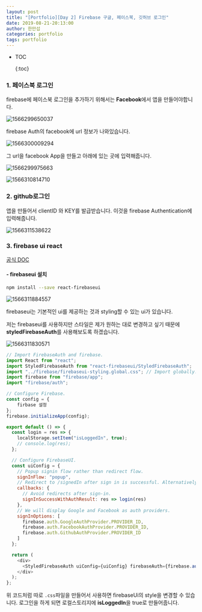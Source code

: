 ```yaml
---
layout: post
title: "[Portfolio][Day 2] Firebase 구글, 페이스북, 깃허브 로그인"
date: 2019-08-21-20:13:00
author: 한만섭
categories: portfolio
tags: portfolio
---
```


- TOC
  
  {:toc}

### 1. 페이스북 로그인

firebase에 페이스북 로그인을 추가하기 위해서는 **Facebook**에서 앱을 만들어야합니다.

![1566299650037](../../../../assets/image/1566299650037.png)

firebase Auth의 facebook에 url 정보가 나와있습니다.

![1566300009294](../../../../assets/image/1566300009294.png)

그 url을 facebook App을 만들고 아래에 있는 곳에 입력해줍니다.

![1566299975663](../../../../assets/image/1566299975663.png)

![1566310814710](../../../../assets/image/1566310814710.png)

### 2. github로그인

앱을 만들어서 clientID 와 KEY를 발급받습니다. 이것을 firebase Authentication에 입력해줍니다.

![1566311538622](../../../../assets/image/1566311538622.png)

<script async src="https://pagead2.googlesyndication.com/pagead/js/adsbygoogle.js"></script>
<!-- displayAd -->

<ins class="adsbygoogle"
     style="display:block"
     data-ad-client="ca-pub-4877378276818686"
     data-ad-slot="2489269721"
     data-ad-format="auto"
     data-full-width-responsive="true"></ins>

<script>
     (adsbygoogle = window.adsbygoogle || []).push({});
</script>

### 3. firebase ui react

[공식 DOC](https://github.com/firebase/firebaseui-web-react)

#### - firebaseui 설치

```bash
npm install --save react-firebaseui
```

![1566311884557](../../../../assets/image/1566311884557.png)

firebaseui는 기본적인 ui를 제공하는 것과 styling할 수 있는 ui가 있습니다.

저는 firebaseui를 사용하지만 스타일은 제가 원하는 대로 변경하고 싶기 때문에 **styledFirebaseAuth**를 사용해보도록 하겠습니다.

![1566311830571](../../../../assets/image/1566311830571.png)

```js
// Import FirebaseAuth and firebase.
import React from "react";
import StyledFirebaseAuth from "react-firebaseui/StyledFirebaseAuth";
import "../firebase/firebaseui-styling.global.css"; // Import globally.
import firebase from "firebase/app";
import "firebase/auth";

// Configure Firebase.
const config = {
	firbase 설정
};
firebase.initializeApp(config);

export default () => {
  const login = res => {
    localStorage.setItem("isLoggedIn", true);
    // console.log(res);
  };

  // Configure FirebaseUI.
  const uiConfig = {
    // Popup signin flow rather than redirect flow.
    signInFlow: "popup",
    // Redirect to /signedIn after sign in is successful. Alternatively you can provide a callbacks.signInSuccess function.
    callbacks: {
      // Avoid redirects after sign-in.
      signInSuccessWithAuthResult: res => login(res)
    },
    // We will display Google and Facebook as auth providers.
    signInOptions: [
      firebase.auth.GoogleAuthProvider.PROVIDER_ID,
      firebase.auth.FacebookAuthProvider.PROVIDER_ID,
      firebase.auth.GithubAuthProvider.PROVIDER_ID
    ]
  };

  return (
    <div>
      <StyledFirebaseAuth uiConfig={uiConfig} firebaseAuth={firebase.auth()} />
    </div>
  );
};

```

위 코드처럼 따로 `.css`파일을 만들어서 사용하면 firebaseUi의 style을 변경할 수 있습니다. 로그인을 하게 되면 로컬스토리지에 **isLoggedIn**을 true로 만들어줍니다.

